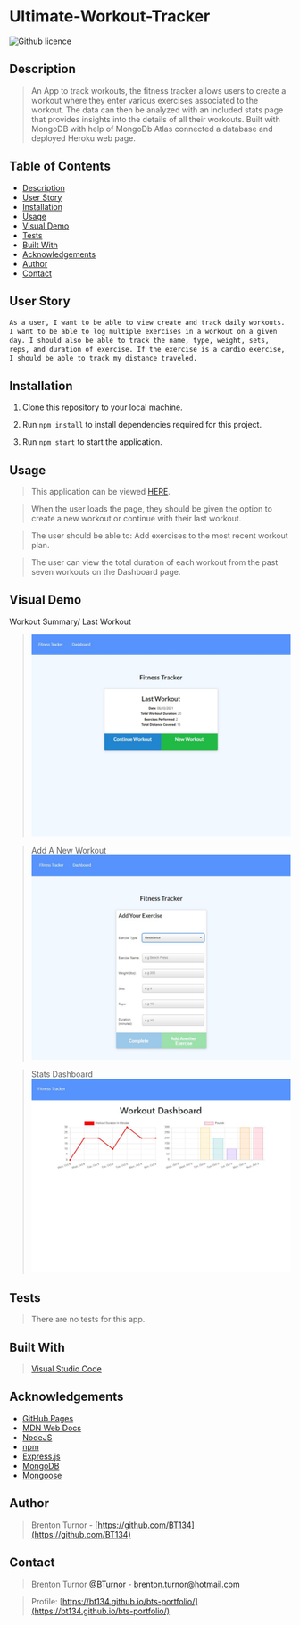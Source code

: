 # Ultimate-Workout-Tracker

![Github licence](http://img.shields.io/badge/license-MIT-blue.svg)
## Description

> An App to track workouts, the fitness tracker allows users to create a workout where they enter various exercises associated to the workout. The data can then be analyzed with an included stats page that provides insights into the details of all their workouts. Built with MongoDB with help of MongoDb Atlas connected a database and deployed Heroku web page.

 ## Table of Contents 
  - [Description](#description)
  - [User Story](#user-story)
  - [Installation](#installation)
  - [Usage](#usage)
  - [Visual Demo](#visual-demo)
  - [Tests](#tests)
  - [Built With](#built-with)
  - [Acknowledgements](#acknowledgements)
  - [Author](#author)
  - [Contact](#contact)

## User Story
```
As a user, I want to be able to view create and track daily workouts. I want to be able to log multiple exercises in a workout on a given day. I should also be able to track the name, type, weight, sets, reps, and duration of exercise. If the exercise is a cardio exercise, I should be able to track my distance traveled.
```

## Installation

1. Clone this repository to your local machine.

2. Run `npm install` to install dependencies required for this project.

3. Run `npm start` to start the application. 

## Usage

> This application can be viewed [HERE](https://secret-wildwood-03803.herokuapp.com/).

>When the user loads the page, they should be given the option to create a new workout or continue with their last workout.

>The user should be able to: Add exercises to the most recent workout plan.

>The user can view the total duration of each workout from the past seven workouts on the Dashboard page.

## Visual Demo

Workout Summary/ Last Workout
><img src="assets\images\screenshot.JPG" alt= "Screenshot of landing page">

>Add A New Workout
><img src="assets\images\newworkout.JPG" alt= "Screenshot of adding a new workout">

>Stats Dashboard
><img src="assets\images\statsdashboard.JPG" alt= "Screenshot of Stats Dashboard">

## Tests

> There are no tests for this app.

## Built With

> [Visual Studio Code](https://code.visualstudio.com/)

## Acknowledgements

* [GitHub Pages](https://pages.github.com)
* [MDN Web Docs](https://developer.mozilla.org/en-US/)
* [NodeJS](https://nodejs.org/en/)
* [npm](https://www.npmjs.com/)
* [Express.js](https://expressjs.com/)
* [MongoDB](https://www.mongodb.com/)
* [Mongoose](https://mongoosejs.com/docs/)

## Author

> Brenton Turnor - [https://github.com/BT134](https://github.com/BT134)

## Contact 

> Brenton Turnor [@BTurnor](https://twitter.com/BTurnor) - brenton.turnor@hotmail.com

> Profile: [https://bt134.github.io/bts-portfolio/](https://bt134.github.io/bts-portfolio/)

